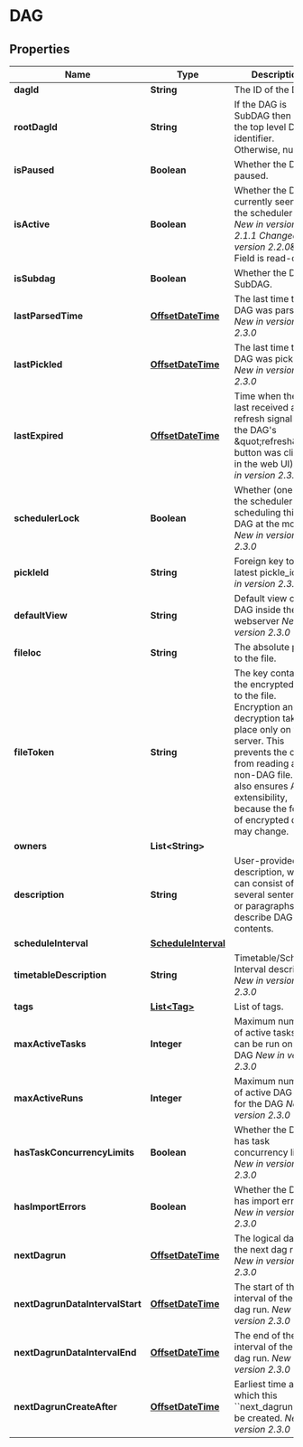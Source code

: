 # DAG

## Properties
Name | Type | Description | Notes
------------ | ------------- | ------------- | -------------
**dagId** | **String** | The ID of the DAG. |  [optional]
**rootDagId** | **String** | If the DAG is SubDAG then it is the top level DAG identifier. Otherwise, null. |  [optional]
**isPaused** | **Boolean** | Whether the DAG is paused. |  [optional]
**isActive** | **Boolean** | Whether the DAG is currently seen by the scheduler(s).  *New in version 2.1.1*  *Changed in version 2.2.0*&amp;#58; Field is read-only.  |  [optional]
**isSubdag** | **Boolean** | Whether the DAG is SubDAG. |  [optional]
**lastParsedTime** | [**OffsetDateTime**](OffsetDateTime.md) | The last time the DAG was parsed.  *New in version 2.3.0*  |  [optional]
**lastPickled** | [**OffsetDateTime**](OffsetDateTime.md) | The last time the DAG was pickled.  *New in version 2.3.0*  |  [optional]
**lastExpired** | [**OffsetDateTime**](OffsetDateTime.md) | Time when the DAG last received a refresh signal (e.g. the DAG&#x27;s \&quot;refresh\&quot; button was clicked in the web UI)  *New in version 2.3.0*  |  [optional]
**schedulerLock** | **Boolean** | Whether (one of) the scheduler is scheduling this DAG at the moment  *New in version 2.3.0*  |  [optional]
**pickleId** | **String** | Foreign key to the latest pickle_id  *New in version 2.3.0*  |  [optional]
**defaultView** | **String** | Default view of the DAG inside the webserver  *New in version 2.3.0*  |  [optional]
**fileloc** | **String** | The absolute path to the file. |  [optional]
**fileToken** | **String** | The key containing the encrypted path to the file. Encryption and decryption take place only on the server. This prevents the client from reading an non-DAG file. This also ensures API extensibility, because the format of encrypted data may change.  |  [optional]
**owners** | **List&lt;String&gt;** |  |  [optional]
**description** | **String** | User-provided DAG description, which can consist of several sentences or paragraphs that describe DAG contents.  |  [optional]
**scheduleInterval** | [**ScheduleInterval**](ScheduleInterval.md) |  |  [optional]
**timetableDescription** | **String** | Timetable/Schedule Interval description.  *New in version 2.3.0*  |  [optional]
**tags** | [**List&lt;Tag&gt;**](Tag.md) | List of tags. |  [optional]
**maxActiveTasks** | **Integer** | Maximum number of active tasks that can be run on the DAG  *New in version 2.3.0*  |  [optional]
**maxActiveRuns** | **Integer** | Maximum number of active DAG runs for the DAG  *New in version 2.3.0*  |  [optional]
**hasTaskConcurrencyLimits** | **Boolean** | Whether the DAG has task concurrency limits  *New in version 2.3.0*  |  [optional]
**hasImportErrors** | **Boolean** | Whether the DAG has import errors  *New in version 2.3.0*  |  [optional]
**nextDagrun** | [**OffsetDateTime**](OffsetDateTime.md) | The logical date of the next dag run.  *New in version 2.3.0*  |  [optional]
**nextDagrunDataIntervalStart** | [**OffsetDateTime**](OffsetDateTime.md) | The start of the interval of the next dag run.  *New in version 2.3.0*  |  [optional]
**nextDagrunDataIntervalEnd** | [**OffsetDateTime**](OffsetDateTime.md) | The end of the interval of the next dag run.  *New in version 2.3.0*  |  [optional]
**nextDagrunCreateAfter** | [**OffsetDateTime**](OffsetDateTime.md) | Earliest time at which this &#x60;&#x60;next_dagrun&#x60;&#x60; can be created.  *New in version 2.3.0*  |  [optional]
